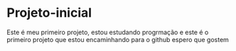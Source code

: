 # Projeto-inicial
Este é meu primeiro projeto, estou estudando progrmação e este é o primeiro projeto que estou encaminhando para o github espero que gostem
